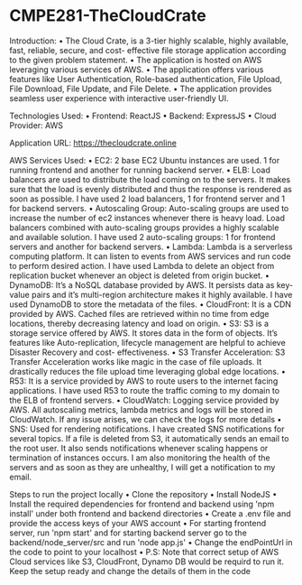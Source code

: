 # CMPE281-TheCloudCrate

Introduction:
  • The Cloud Crate, is a 3-tier highly scalable, highly available, fast, reliable, secure, and cost- effective file storage application according to the given problem statement.
  • The application is hosted on AWS leveraging various services of AWS.
  • The application offers various features like User Authentication, Role-based authentication, File Upload, File Download, File Update, and File Delete.
  • The application provides seamless user experience with interactive user-friendly UI.
  
Technologies Used:
  • Frontend: ReactJS
  • Backend: ExpressJS
  • Cloud Provider: AWS

Application URL: https://thecloudcrate.online

AWS Services Used:
  • EC2: 2 base EC2 Ubuntu instances are used. 1 for running frontend and another for running backend server.
  • ELB: Load balancers are used to distribute the load coming on to the servers. It makes sure that the load is evenly distributed and thus the response is rendered as soon as possible. I have used 2 load balancers, 1 
    for frontend server and 1 for backend servers.
  • Autoscaling Group: Auto-scaling groups are used to increase the number of ec2 instances whenever there is heavy load. Load balancers combined with auto-scaling groups provides a highly scalable and available solution. 
    I have used 2 auto-scaling groups: 1 for frontend servers and another for backend servers.
  • Lambda: Lambda is a serverless computing platform. It can listen to events from AWS services and run code to perform desired action. I have used Lambda to delete an object from replication bucket whenever an object is 
    deleted from origin bucket.
  • DynamoDB: It’s a NoSQL database provided by AWS. It persists data as key-value pairs and it’s multi-region architecture makes it highly available. I have used DynamoDB to store the metadata of the files.
  • CloudFront: It is a CDN provided by AWS. Cached files are retrieved within no time from edge locations, thereby decreasing latency and load on origin.
  • S3: S3 is a storage service offered by AWS. It stores data in the form of objects. It’s features like Auto-replication, lifecycle management are helpful to achieve Disaster Recovery and cost- effectiveness.
  • S3 Transfer Acceleration: S3 Transfer Acceleration works like magic in the case of file uploads. It drastically reduces the file upload time leveraging global edge locations.
  • R53: It is a service provided by AWS to route users to the internet facing applications. I have used R53 to route the traffic coming to my domain to the ELB of frontend servers.
  • CloudWatch: Logging service provided by AWS. All autoscaling metrics, lambda metrics and logs will be stored in CloudWatch. If any issue arises, we can check the logs for more details
  • SNS: Used for rendering notifications. I have created SNS notifications for several topics. If a file is deleted from S3, it automatically sends an email to the root user. It also sends notifications whenever scaling 
    happens or termination of instances occurs. I am also monitoring the health of the servers and as soon as they are unhealthy, I will get a notification to my email.

Steps to run the project locally
  • Clone the repository
  • Install NodeJS
  • Install the required dependencies for frontend and backend using 'npm install' under both frontend and backend directories
  • Create a .env file and provide the access keys of your AWS account
  • For starting frontend server, run 'npm start' and for starting backend server go to the backend/node_server/src and run 'node app.js'
  • Change the endPointUrl in the code to point to your localhost
  • P.S: Note that correct setup of AWS Cloud services like S3, CloudFront, Dynamo DB would be requird to run it. Keep the setup ready and change the details of them in the code

